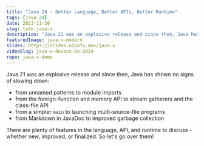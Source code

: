 ```yaml
---
title: "Java 24 - Better Language, Better APIs, Better Runtime"
tags: [java-24]
date: 2023-11-30
slug: talk-java-x
description: "Java 21 was an explosive release and since then, Java has shown no signs of slowing down: unnamed patterns, stream gatherers, multi-source-file launcher, Markdown in JavaDoc plus many new and improved features in preview"
featuredImage: java-x-modern
slides: https://slides.nipafx.dev/java-x
videoSlug: java-x-devoxx-be-2024
repo: java-x-demo
---
```


Java 21 was an explosive release and since then, Java has shown no signs of slowing down:

* from unnamed patterns to module imports
* from the foreign-function and memory API to stream gatherers and the class-file API
* from a simpler `main` to launching multi-source-file programs
* from Markdown in JavaDoc to improved garbage collection

There are plenty of features in the language, API, and runtime to discuss - whether new, improved, or finalized.
So let's go over them!

<!--
Java 25 will be the next release with wide-ranging long-term support and it's a doozy:

* from unnamed patterns to module imports
* from the foreign-function and memory API to stream gatherers and the class-file API
* from a simpler `main` to launching multi-source-file programs
* from Markdown in JavaDoc to quantum-resistend encryption
* from faster launch times to improved garbage collection

There are plenty of features in the language, API, and runtime to discuss - whether new, improved, or finalized.
So let's go over them!

---

Java 25 wird das nächste Release mit breiter Langzeitunterstützung und es bringt jede Menge mit:

* von Unnamed Patterns zu Modulimporten
* von der Foreign Function & Memory API zu Strema Gatherers und der Class-File API
* von einfacher Main-Methode zum direkten Start von Quellcode
* von Markdown in JavaDoc zu quantenresistenter Verschlüsselung
* von schnelleren Starts zu verbesserter Garbage Collection

Ob neu, verbessert oder finalisiert - es gibt jede Menge Features in der Sprache, der Standardbibliothek und der Laufzeit zu besprechen.
Also machen wir genau das!
-->
